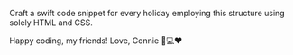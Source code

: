 Craft a swift code snippet for every holiday employing this structure using solely HTML and CSS.

Happy coding, my friends! Love, Connie 🚀💻❤️
